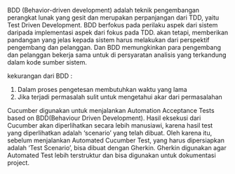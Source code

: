 BDD (Behavior-driven development) adalah teknik pengembangan perangkat lunak yang gesit dan merupakan perpanjangan dari TDD, yaitu Test Driven Development.
BDD berfokus pada perilaku aspek dari sistem daripada implementasi aspek dari fokus pada TDD. akan tetapi, memberikan pandangan yang jelas kepada sistem harus melakukan dari perspektif pengembang dan pelanggan. Dan BDD memungkinkan para pengembang dan pelanggan bekerja sama untuk di persyaratan analisis yang terkandung dalam kode sumber sistem.

kekurangan dari BDD :
1. Dalam proses pengetesan membutuhkan waktu yang lama 
2. Jika terjadi permasalah sulit untuk mengetahui akar dari permasalahan 

Cucumber digunakan untuk menjalankan Automation Acceptance Tests based on BDD(Behaviour Driven Development). Hasil eksekusi dari Cucumber akan diperlihatkan secara lebih manusiawi, karena hasil test yang diperlihatkan adalah ‘scenario’ yang telah dibuat. Oleh karena itu, sebelum menjalankan Automated Cucumber Test, yang harus dipersiapkan adalah ‘Test Scenario’, bisa dibuat dengan Gherkin. Gherkin digunakan agar Automated Test lebih terstruktur dan bisa digunakan untuk dokumentasi project. 